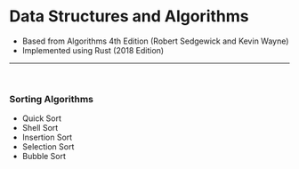 # Data Structures and Algorithms

- Based from Algorithms 4th Edition (Robert Sedgewick and Kevin Wayne)
- Implemented using Rust (2018 Edition)

---

<br/>

### Sorting Algorithms

- Quick Sort
- Shell Sort
- Insertion Sort
- Selection Sort
- Bubble Sort
